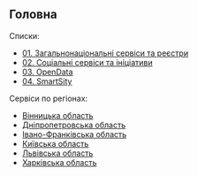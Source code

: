 ## Головна

Списки:

* [01. Загальнонаціональні сервіси та реєстри](https://github.com/DevRainSolutions/KyivSmartCity/wiki/government)
* [02. Соціальні сервіси та ініціативи](https://github.com/DevRainSolutions/KyivSmartCity/wiki/social)
* [03. OpenData](https://github.com/DevRainSolutions/KyivSmartCity/wiki/opendata)
* [04. SmartSity](https://github.com/DevRainSolutions/KyivSmartCity/wiki/smartsity)

Сервіси по регіонах:

* [Вінницька область](https://github.com/DevRainSolutions/KyivSmartCity/wiki/vinnitsa#vinnitsa)
* [Дніпропетровська область](https://github.com/DevRainSolutions/KyivSmartCity/wiki/dnipropetrovsk)
* [Івано-Франківська область](https://github.com/DevRainSolutions/KyivSmartCity/wiki/ivanoFrankivsk)
* [Київська область](https://github.com/DevRainSolutions/KyivSmartCity/wiki/kyiv)
* [Львівська область](https://github.com/DevRainSolutions/KyivSmartCity/wiki/lviv)
* [Харківська область](https://github.com/DevRainSolutions/KyivSmartCity/wiki/harkiv)
